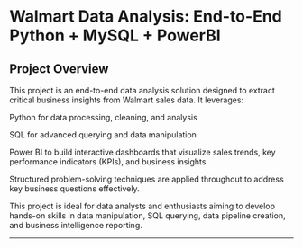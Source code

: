 # Walmart Data Analysis: End-to-End Python + MySQL + PowerBI
## Project Overview
This project is an end-to-end data analysis solution designed to extract critical business insights from Walmart sales data. It leverages:

Python for data processing, cleaning, and analysis

SQL for advanced querying and data manipulation

Power BI to build interactive dashboards that visualize sales trends, key performance indicators (KPIs), and business insights

Structured problem-solving techniques are applied throughout to address key business questions effectively.

This project is ideal for data analysts and enthusiasts aiming to develop hands-on skills in data manipulation, SQL querying, data pipeline creation, and business intelligence reporting.

---
